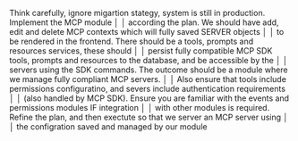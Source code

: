  Think carefully, ignore migartion stategy, system is still in production. Implement the MCP module           │
│   according the plan. We should have add, edit and delete MCP contexts which will fully saved SERVER objects   │
│   to be rendered in the frontend. There should be a tools, prompts and resources services, these should        │
│   persist fully compatible MCP SDK tools, prompts and resources to the database, and be accessible by the      │
│   servers using the SDK commands. The outcome should be a module where we manage fully compliant MCP servers.  │
│   Also ensure that tools include permissions configuratino, and severs include authentication requirements     │
│   (also handled by MCP SDK). Ensure you are familiar with the events and permissions modules IF integration    │
│   with other modules is required. Refine the plan, and then exectute so that we server an MCP server using     │
│   the configration saved and managed by our module 